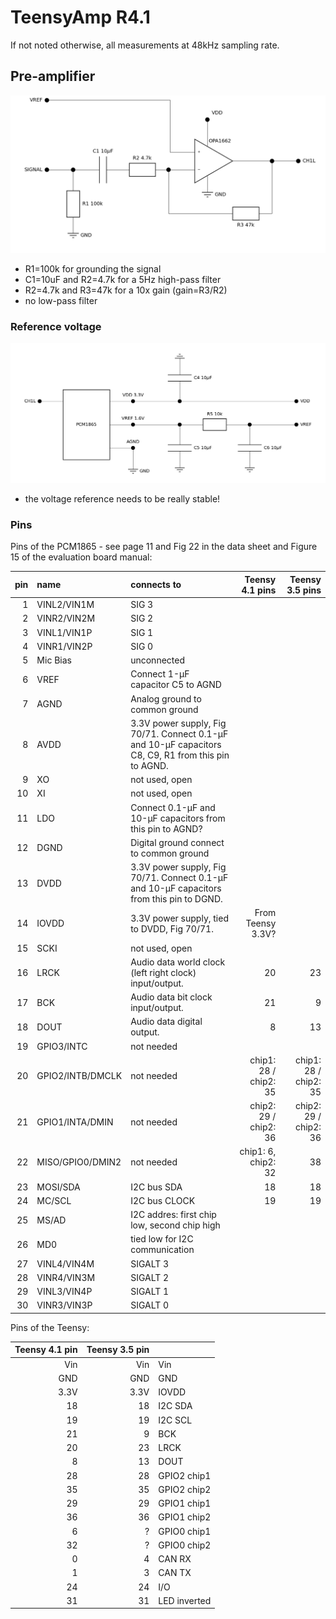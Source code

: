 # TeensyAmp R4.1

If not noted otherwise, all measurements at 48kHz sampling rate.

## Pre-amplifier

![preampinv](images/preampinv.png)

- R1=100k for grounding the signal
- C1=10uF and R2=4.7k for a 5Hz high-pass filter
- R2=4.7k and R3=47k for a 10x gain (gain=R3/R2)
- no low-pass filter 


### Reference voltage

![vref](images/vref.png)

- the voltage reference needs to be really stable!


### Pins

Pins of the PCM1865 - see page 11 and Fig 22 in the data sheet and
Figure 15 of the evaluation board manual:

| pin | name        | connects to | Teensy 4.1 pins | Teensy 3.5 pins |
| --: | :---------- | :---------- | --------------: | --------------: |
|  1  | VINL2/VIN1M | SIG 3       |                 |                 |
|  2  | VINR2/VIN2M | SIG 2       |                 |                 |
|  3  | VINL1/VIN1P | SIG 1       |                 |                 |
|  4  | VINR1/VIN2P | SIG 0       |                 |                 |
|  5  | Mic Bias    | unconnected |                 |                 |
|  6  | VREF        | Connect 1-μF capacitor C5 to AGND |   |   |
|  7  | AGND        | Analog ground to common ground |   |   |
|  8  | AVDD        | 3.3V power supply, Fig 70/71. Connect 0.1-μF and 10-μF capacitors C8, C9, R1 from this pin to AGND. |    |   |
|  9  | XO          | not used, open |   |   |
| 10  | XI          | not used, open |   |   |
| 11  | LDO         | Connect 0.1-μF and 10-μF capacitors from this pin to AGND? |    |   |
| 12  | DGND        | Digital ground connect to common ground |   |   |
| 13  | DVDD        | 3.3V power supply, Fig 70/71. Connect 0.1-μF and 10-μF capacitors from this pin to DGND. |    |   |
| 14  | IOVDD       | 3.3V power supply, tied to DVDD, Fig 70/71.  | From Teensy 3.3V? |   |
| 15  | SCKI        | not used, open |  |   |
| 16  | LRCK        | Audio data world clock (left right clock) input/output. | 20 | 23 |
| 17  | BCK         | Audio data bit clock input/output. | 21 |  9 |
| 18  | DOUT        | Audio data digital output.         |  8 | 13 |
| 19  | GPIO3/INTC  | not needed  |  |  |
| 20  | GPIO2/INTB/DMCLK | not needed | chip1: 28 / chip2: 35 | chip1: 28 / chip2: 35 |
| 21  | GPIO1/INTA/DMIN  | not needed | chip2: 29 / chip2: 36 | chip2: 29 / chip2: 36 |
| 22  | MISO/GPIO0/DMIN2 | not needed | chip1: 6, chip2: 32 | 38 |
| 23  | MOSI/SDA    | I2C bus SDA   | 18 | 18 |
| 24  | MC/SCL      | I2C bus CLOCK | 19 | 19 |
| 25  | MS/AD       | I2C addres: first chip low, second chip high |  |   |
| 26  | MD0         | tied low for I2C communication |  |   |
| 27  | VINL4/VIN4M | SIGALT 3     |    |   |
| 28  | VINR4/VIN3M | SIGALT 2     |    |   |
| 29  | VINL3/VIN4P | SIGALT 1     |    |   |
| 30  | VINR3/VIN3P | SIGALT 0     |    |   |

Pins of the Teensy:

| Teensy 4.1 pin | Teensy 3.5 pin |              |
| -------------: | -------------: | :----------- |
| Vin            | Vin            | Vin          |
| GND            | GND            | GND          |
| 3.3V           | 3.3V           | IOVDD        |
| 18             | 18             | I2C SDA      |
| 19             | 19             | I2C SCL      |
| 21             | 9              | BCK          |
| 20             | 23             | LRCK         |
| 8              | 13             | DOUT         |
| 28             | 28             | GPIO2 chip1  |
| 35             | 35             | GPIO2 chip2  |
| 29             | 29             | GPIO1 chip1  |
| 36             | 36             | GPIO1 chip2  |
| 6              | ?              | GPIO0 chip1  |
| 32             | ?              | GPIO0 chip2  |
| 0              | 4              | CAN RX       |
| 1              | 3              | CAN TX       |
| 24             | 24             | I/O          |
| 31             | 31             | LED inverted |

